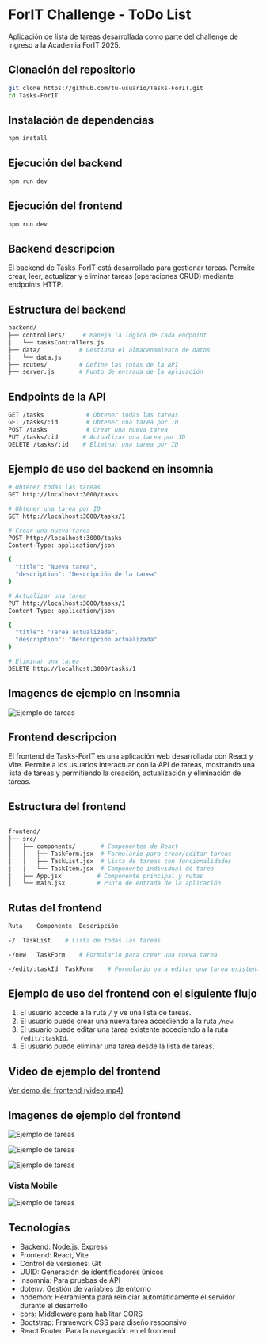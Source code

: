 # ForIT Challenge - ToDo List

Aplicación de lista de tareas desarrollada como parte del challenge de ingreso a la Academia ForIT 2025.

## Clonación del repositorio

```bash
git clone https://github.com/tu-usuario/Tasks-ForIT.git
cd Tasks-ForIT
```

## Instalación de dependencias

```bash
npm install
```

## Ejecución del backend

```bash
npm run dev
```

## Ejecución del frontend

```bash
npm run dev
```

## Backend descripcion

El backend de Tasks-ForIT está desarrollado para gestionar tareas. Permite crear, leer, actualizar y eliminar tareas (operaciones CRUD) mediante endpoints HTTP.

## Estructura del backend

```bash
backend/
├── controllers/     # Maneja la lógica de cada endpoint
│   └── tasksControllers.js
├── data/           # Gestiona el almacenamiento de datos
│   └── data.js
├── routes/         # Define las rutas de la API
├── server.js       # Punto de entrada de la aplicación

```

## Endpoints de la API

```bash
GET /tasks            # Obtener todas las tareas
GET /tasks/:id        # Obtener una tarea por ID
POST /tasks           # Crear una nueva tarea
PUT /tasks/:id       # Actualizar una tarea por ID
DELETE /tasks/:id    # Eliminar una tarea por ID
```

## Ejemplo de uso del backend en insomnia

```bash
# Obtener todas las tareas
GET http://localhost:3000/tasks

# Obtener una tarea por ID
GET http://localhost:3000/tasks/1

# Crear una nueva tarea
POST http://localhost:3000/tasks
Content-Type: application/json

{
  "title": "Nueva tarea",
  "description": "Descripción de la tarea"
}

# Actualizar una tarea
PUT http://localhost:3000/tasks/1
Content-Type: application/json

{
  "title": "Tarea actualizada",
  "description": "Descripción actualizada"
}

# Eliminar una tarea
DELETE http://localhost:3000/tasks/1
```

## Imagenes de ejemplo en Insomnia

![Ejemplo de tareas](./assets/1.png)

## Frontend descripcion

El frontend de Tasks-ForIT es una aplicación web desarrollada con React y Vite. Permite a los usuarios interactuar con la API de tareas, mostrando una lista de tareas y permitiendo la creación, actualización y eliminación de tareas.

## Estructura del frontend

```bash

frontend/
├── src/
│   ├── components/       # Componentes de React
│   │   ├── TaskForm.jsx  # Formulario para crear/editar tareas
│   │   ├── TaskList.jsx  # Lista de tareas con funcionalidades
│   │   └── TaskItem.jsx  # Componente individual de tarea
│   ├── App.jsx          # Componente principal y rutas
│   └── main.jsx         # Punto de entrada de la aplicación

```

## Rutas del frontend

```bash
Ruta	Componente	Descripción

-/	TaskList	# Lista de todas las tareas

-/new	TaskForm	# Formulario para crear una nueva tarea

-/edit/:taskId	TaskForm	# Formulario para editar una tarea existente
```

## Ejemplo de uso del frontend con el siguiente flujo

1. El usuario accede a la ruta `/` y ve una lista de tareas.
2. El usuario puede crear una nueva tarea accediendo a la ruta `/new`.
3. El usuario puede editar una tarea existente accediendo a la ruta `/edit/:taskId`.
4. El usuario puede eliminar una tarea desde la lista de tareas.

## Video de ejemplo del frontend

[Ver demo del frontend (video mp4)](./assets/demo.mp4)

## Imagenes de ejemplo del frontend

![Ejemplo de tareas](./assets/2.png)

![Ejemplo de tareas](./assets/3.png)

![Ejemplo de tareas](./assets/4.png)

### Vista Mobile

![Ejemplo de tareas](./assets/5.png)

## Tecnologías

- Backend: Node.js, Express
- Frontend: React, Vite
- Control de versiones: Git
- UUID: Generación de identificadores únicos
- Insomnia: Para pruebas de API
- dotenv: Gestión de variables de entorno
- nodemon: Herramienta para reiniciar automáticamente el servidor durante el desarrollo
- cors: Middleware para habilitar CORS
- Bootstrap: Framework CSS para diseño responsivo
- React Router: Para la navegación en el frontend
